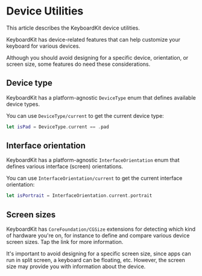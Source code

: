# Device Utilities

This article describes the KeyboardKit device utilities.

KeyboardKit has device-related features that can help customize your keyboard for various devices.

Although you should avoid designing for a specific device, orientation, or screen size, some features do need these considerations.



## Device type

KeyboardKit has a platform-agnostic ``DeviceType`` enum that defines available device types. 

You can use ``DeviceType/current`` to get the current device type:

```swift
let isPad = DeviceType.current == .pad
```



## Interface orientation

KeyboardKit has a platform-agnostic ``InterfaceOrientation`` enum that defines various interface (screen) orientations. 

You can use ``InterfaceOrientation/current`` to get the current interface orientation:

```swift
let isPortrait = InterfaceOrientation.current.portrait
```



## Screen sizes

KeyboardKit has ``CoreFoundation/CGSize`` extensions for detecting which kind of hardware you're on, for instance to define and compare various device screen sizes. Tap the link for more information.

It's important to avoid designing for a specific screen size, since apps can run in split screen, a keyboard can be floating, etc. However, the screen size may provide you with information about the device.



[Pro]: https://github.com/KeyboardKit/KeyboardKitPro
